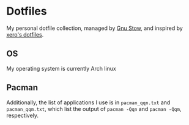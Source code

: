 # Dotfiles
My personal dotfile collection, managed by [Gnu
Stow](https://www.gnu.org/software/stow/), and inspired by [xero's
dotfiles](https://github.com/xero/dotfiles).

## OS
My operating system is currently Arch linux

## Pacman
Additionally, the list of applications I use is in `pacman_qqn.txt` and
`pacman_qqm.txt`, which list the output of `pacman -Qqn` and `pacman -Qqm`,
respectively.

